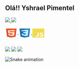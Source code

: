 ## Olá!! Yshrael Pimentel
 <div>
  <a href="https://github.com/rafaballerini">
  <img height="160em" src="https://github-readme-stats.vercel.app/api?username=Ysh-rael&show_icons=true&theme=merko&include_all_commits=true&count_private=true"/>
  <img height="160em" src="https://github-readme-stats.vercel.app/api/top-langs/?username=Ysh-rael&layout=compact&langs_count=7&theme=merko"/>
</div>
<div style="display: inline_block"><br>
  <img align="center" alt="ysh-HTML" height="30" width="40" src="https://raw.githubusercontent.com/devicons/devicon/master/icons/html5/html5-original.svg">
  <img align="center" alt="ysh-CSS" height="30" width="40" src="https://raw.githubusercontent.com/devicons/devicon/master/icons/css3/css3-original.svg">
  <img align="center" alt="ysh-Js" height="30" width="40" src="https://raw.githubusercontent.com/devicons/devicon/master/icons/javascript/javascript-plain.svg">
  
</div>
  
  ##
 
<div> 
  <a href="https://instagram.com/Ysh_rael" target="_blank"><img src="https://img.shields.io/badge/-Instagram-%23E4405F?style=for-the-badge&logo=instagram&logoColor=white" target="_blank"></a>
  <a href = "mailto:Ysp.rael@gmail.com"><img src="https://img.shields.io/badge/-Gmail-%23333?style=for-the-badge&logo=gmail&logoColor=white" target="_blank"></a>
  <a href="https://www.linkedin.com/in/yshrael-pimentel-76502820b/" target="_blank"><img src="https://img.shields.io/badge/-LinkedIn-%230077B5?style=for-the-badge&logo=linkedin&logoColor=white" target="_blank"></a> 
 
  ![Snake animation](https://github.com/Ysh-rael/Ysh-rael/blob/output/github-contribution-grid-snake.svg)
 
</div>
